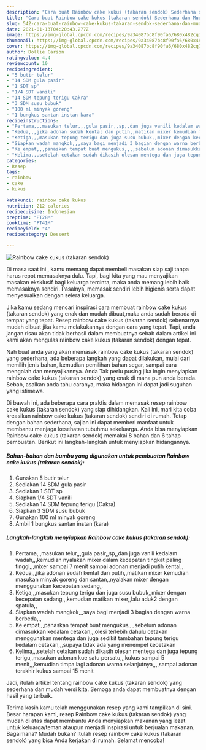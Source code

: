 ```yaml
---
description: "Cara buat Rainbow cake kukus (takaran sendok) Sederhana dan Mudah Dibuat"
title: "Cara buat Rainbow cake kukus (takaran sendok) Sederhana dan Mudah Dibuat"
slug: 542-cara-buat-rainbow-cake-kukus-takaran-sendok-sederhana-dan-mudah-dibuat
date: 2021-01-13T04:20:43.277Z
image: https://img-global.cpcdn.com/recipes/9a34087bc8f90fa6/680x482cq70/rainbow-cake-kukus-takaran-sendok-foto-resep-utama.jpg
thumbnail: https://img-global.cpcdn.com/recipes/9a34087bc8f90fa6/680x482cq70/rainbow-cake-kukus-takaran-sendok-foto-resep-utama.jpg
cover: https://img-global.cpcdn.com/recipes/9a34087bc8f90fa6/680x482cq70/rainbow-cake-kukus-takaran-sendok-foto-resep-utama.jpg
author: Dollie Carson
ratingvalue: 4.4
reviewcount: 10
recipeingredient:
- "5 butir telur"
- "14 SDM gula pasir"
- "1 SDT sp"
- "1/4 SDT vanili"
- "14 SDM tepung terigu Cakra"
- "3 SDM susu bubuk"
- "100 ml minyak goreng"
- "1 bungkus santan instan kara"
recipeinstructions:
- "Pertama,,,masukan telur,,,gula pasir,,sp,,dan juga vanili kedalam wadah,,,kemudian nyalakan mixer dalam kecepatan tingkat paling tinggi,,,mixer sampai 7 menit sampai adonan menjadi putih kental,,"
- "Kedua,,,jika adonan sudah kental dan putih,,matikan mixer kemudian masukan minyak goreng dan santan,,nyalakan mixer dengan menggunakan kecepatan sedang,,"
- "Ketiga,,,masukan tepung terigu dan juga susu bubuk,,mixer dengan kecepatan sedang,,,kemudian matikan mixer,,lalu aduk2 dengan spatula,,"
- "Siapkan wadah mangkok,,,saya bagi menjadi 3 bagian dengan warna berbeda,,,"
- "Ke empat,,,panaskan tempat buat mengukus,,,,sebelum adonan dimasukkan kedalam cetakan,,,olesi terlebih dahulu cetakan menggunakan mentega dan juga sedikit tambahan tepung terigu kedalam cetakan,,,supaya tidak ada yang menempel kecetakan"
- "Kelima,,,setelah cetakan sudah dikasih olesan mentega dan juga tepung terigu,,masukan adonan kue satu persatu,,,kukus sampai 5 menit,,,kemudian timpa lagi adonan warna selanjutnya,,,,sampai adonan terakhir kukus sampai 15 menit"
categories:
- Resep
tags:
- rainbow
- cake
- kukus

katakunci: rainbow cake kukus 
nutrition: 212 calories
recipecuisine: Indonesian
preptime: "PT28M"
cooktime: "PT41M"
recipeyield: "4"
recipecategory: Dessert

---
```



![Rainbow cake kukus (takaran sendok)](https://img-global.cpcdn.com/recipes/9a34087bc8f90fa6/680x482cq70/rainbow-cake-kukus-takaran-sendok-foto-resep-utama.jpg)

Di masa  saat ini , kamu memang dapat membeli masakan siap saji tanpa harus repot memasaknya dulu. Tapi, bagi kita yang mau menyajikan masakan eksklusif bagi keluarga tercinta, maka anda memang lebih baik memasaknya sendiri. Pasalnya, memasak sendiri lebih higienis serta dapat menyesuaikan dengan selera keluarga.

Jika kamu sedang mencari inspirasi cara membuat rainbow cake kukus (takaran sendok) yang enak dan mudah dibuat,maka anda sudah berada di tempat yang tepat. Resep rainbow cake kukus (takaran sendok)  sebenarnya mudah dibuat jika kamu melakukannya dengan cara yang tepat. Tapi, anda jangan risau akan tidak berhasil dalam membuatnya 
sebab dalam artikel ini kami akan mengulas rainbow cake kukus (takaran sendok) dengan tepat.  



Nah buat anda yang akan memasak rainbow cake kukus (takaran sendok) yang sederhana, ada beberapa langkah yang dapat dilakukan, mulai dari memilih jenis bahan, kemudian pemilihan bahan segar, sampai cara mengolah dan menyajikannya. Anda Tak perlu pusing jika ingin menyiapkan rainbow cake kukus (takaran sendok) yang enak di mana pun anda berada. Sebab, asalkan anda  tahu caranya, maka hidangan ini dapat jadi suguhan yang istimewa.

Di bawah ini, ada beberapa cara praktis  dalam memasak resep rainbow cake kukus (takaran sendok) yang siap dihidangkan. Kali ini, mari kita coba kreasikan rainbow cake kukus (takaran sendok) sendiri di rumah. Tetap dengan bahan sederhana, sajian ini dapat memberi manfaat untuk membantu menjaga kesehatan tubuhmu sekeluarga. Anda bisa menyiapkan Rainbow cake kukus (takaran sendok) memakai 8 bahan dan 6 tahap pembuatan. Berikut ini langkah-langkah untuk menyiapkan hidangannya.

<!--inarticleads1-->

##### Bahan-bahan dan bumbu yang digunakan untuk pembuatan Rainbow cake kukus (takaran sendok):

1. Gunakan 5 butir telur
1. Sediakan 14 SDM gula pasir
1. Sediakan 1 SDT sp
1. Siapkan 1/4 SDT vanili
1. Sediakan 14 SDM tepung terigu (Cakra)
1. Siapkan 3 SDM susu bubuk
1. Gunakan 100 ml minyak goreng
1. Ambil 1 bungkus santan instan (kara)




<!--inarticleads2-->

##### Langkah-langkah menyiapkan Rainbow cake kukus (takaran sendok):

1. Pertama,,,masukan telur,,,gula pasir,,sp,,dan juga vanili kedalam wadah,,,kemudian nyalakan mixer dalam kecepatan tingkat paling tinggi,,,mixer sampai 7 menit sampai adonan menjadi putih kental,,
1. Kedua,,,jika adonan sudah kental dan putih,,matikan mixer kemudian masukan minyak goreng dan santan,,nyalakan mixer dengan menggunakan kecepatan sedang,,
1. Ketiga,,,masukan tepung terigu dan juga susu bubuk,,mixer dengan kecepatan sedang,,,kemudian matikan mixer,,lalu aduk2 dengan spatula,,
1. Siapkan wadah mangkok,,,saya bagi menjadi 3 bagian dengan warna berbeda,,,
1. Ke empat,,,panaskan tempat buat mengukus,,,,sebelum adonan dimasukkan kedalam cetakan,,,olesi terlebih dahulu cetakan menggunakan mentega dan juga sedikit tambahan tepung terigu kedalam cetakan,,,supaya tidak ada yang menempel kecetakan
1. Kelima,,,setelah cetakan sudah dikasih olesan mentega dan juga tepung terigu,,masukan adonan kue satu persatu,,,kukus sampai 5 menit,,,kemudian timpa lagi adonan warna selanjutnya,,,,sampai adonan terakhir kukus sampai 15 menit




Jadi, itulah artikel tentang  rainbow cake kukus (takaran sendok)  yang sederhana dan mudah versi kita. Semoga anda dapat membuatnya dengan hasil yang terbaik. 

Terima kasih kamu telah menggunakan resep yang kami tampilkan di sini. Besar harapan kami, resep  Rainbow cake kukus (takaran sendok) yang mudah di atas dapat membantu Anda menyiapkan makanan yang lezat untuk keluarga/teman ataupun menjadi inspirasi untuk berjualan makanan. Bagaimana? Mudah bukan? Itulah resep rainbow cake kukus (takaran sendok) yang bisa Anda kerjakan di rumah. Selamat mencoba!

